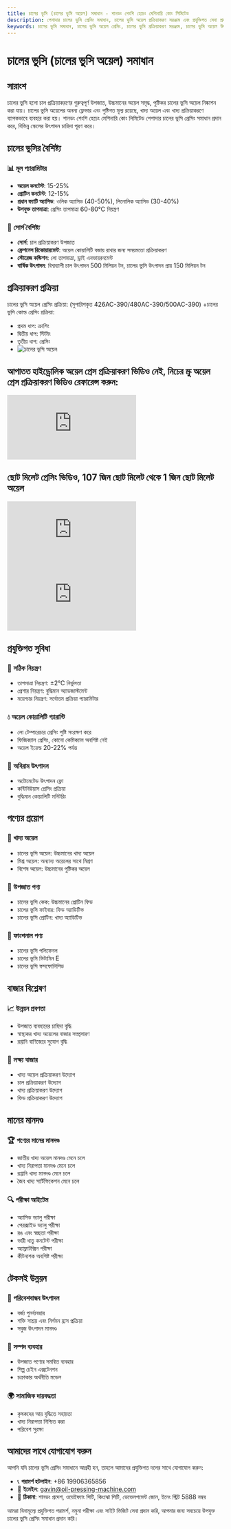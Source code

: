 ```yaml
---
title: চালের ভুসি (চালের ভুসি অয়েল) সমাধান - শানডং শেংশি হেচেং মেশিনারি কোং লিমিটেড
description: পেশাদার চালের ভুসি প্রেসিং সমাধান, চালের ভুসি অয়েল প্রক্রিয়াকরণ সরঞ্জাম এবং প্রযুক্তিগত সেবা প্রদান করে, অয়েল কনটেন্ট 15-25%, কোল্ড প্রেসিং প্রক্রিয়া ব্যবহার করে পুষ্টি সংরক্ষণ করে, বিভিন্ন স্কেলের উৎপাদন চাহিদা পূরণ করে।
keywords: চালের ভুসি সমাধান, চালের ভুসি অয়েল প্রেসিং, চালের ভুসি প্রক্রিয়াকরণ সরঞ্জাম, চালের ভুসি অয়েল উৎপাদন লাইন, চালের ভুসি অয়েল কোল্ড প্রেসিং প্রক্রিয়া, চালের ভুসি প্রেসিং মেশিন, চালের ভুসি অয়েল নিষ্কাশন, চালের ভুসি অয়েল প্রক্রিয়াকরণ, চালের ভুসি অয়েল প্রেসিং সরঞ্জাম, চালের ভুসি অয়েল উৎপাদন সরঞ্জাম
---
```


# চালের ভুসি (চালের ভুসি অয়েল) সমাধান

## সারাংশ

চালের ভুসি হলো চাল প্রক্রিয়াকরণের গুরুত্বপূর্ণ উপজাত, উচ্চমানের অয়েল সমৃদ্ধ, পুষ্টিকর চালের ভুসি অয়েল নিষ্কাশন করা যায়। চালের ভুসি অয়েলের অনন্য ফ্লেভার এবং পুষ্টিগত মূল্য রয়েছে, খাদ্য অয়েল এবং খাদ্য প্রক্রিয়াকরণে ব্যাপকভাবে ব্যবহার করা হয়। শানডং শেংশি হেচেং মেশিনারি কোং লিমিটেড পেশাদার চালের ভুসি প্রেসিং সমাধান প্রদান করে, বিভিন্ন স্কেলের উৎপাদন চাহিদা পূরণ করে।

## চালের ভুসির বৈশিষ্ট্য

### 📊 মূল প্যারামিটার
- **অয়েল কনটেন্ট**: 15-25%
- **প্রোটিন কনটেন্ট**: 12-15%
- **প্রধান ফ্যাটি অ্যাসিড**: ওলিক অ্যাসিড (40-50%), লিনোলিক অ্যাসিড (30-40%)
- **উপযুক্ত তাপমাত্রা**: প্রেসিং তাপমাত্রা 60-80℃ নিয়ন্ত্রণ

### 🌱 সোর্স বৈশিষ্ট্য
- **সোর্স**: চাল প্রক্রিয়াকরণ উপজাত
- **ফ্রেশনেস রিকোয়ারমেন্ট**: অয়েল কোয়ালিটি বজায় রাখার জন্য সময়মতো প্রক্রিয়াকরণ
- **স্টোরেজ কন্ডিশন**: লো তাপমাত্রা, ড্রাই এনভায়রনমেন্ট
- **বার্ষিক উৎপাদন**: বিশ্বব্যাপী চাল উৎপাদন 500 মিলিয়ন টন, চালের ভুসি উৎপাদন প্রায় 150 মিলিয়ন টন

## প্রক্রিয়াকরণ প্রক্রিয়া
চালের ভুসি অয়েল প্রেসিং প্রক্রিয়া: (সুপারিশকৃত 426AC-390/480AC-390/500AC-390)
 +চালের ভুসি কোল্ড প্রেসিং প্রক্রিয়া:
 + প্রথম ধাপ: ক্রাশিং
 + দ্বিতীয় ধাপ: স্টিমিং
 + তৃতীয় ধাপ: প্রেসিং
 + ![চালের ভুসি অয়েল](/images/糯米冷榨工艺_Cold-pressing%20process%20of%20glutinous%20rice_.png)

## আপাতত হাইড্রোলিক অয়েল প্রেস প্রক্রিয়াকরণ ভিডিও নেই, নিচের স্ক্রু অয়েল প্রেস প্রক্রিয়াকরণ ভিডিও রেফারেন্স করুন:

<div class="video-container">
  <iframe src="https://www.youtube.com/embed/AUK9h05fRZg" frameborder="0" allow="accelerometer; autoplay; clipboard-write; encrypted-media; gyroscope; picture-in-picture" allowfullscreen></iframe>
</div>

## ছোট মিলেট প্রেসিং ভিডিও, 107 জিন ছোট মিলেট থেকে 1 জিন ছোট মিলেট অয়েল

<div class="video-container">
  <iframe src="https://www.youtube.com/embed/aJ6codz9fao" frameborder="0" allow="accelerometer; autoplay; clipboard-write; encrypted-media; gyroscope; picture-in-picture" allowfullscreen></iframe>
</div>
<div class="video-container">
  <iframe src="https://www.youtube.com/embed/7pGqmfLwS1g" frameborder="0" allow="accelerometer; autoplay; clipboard-write; encrypted-media; gyroscope; picture-in-picture" allowfullscreen></iframe>
</div>

## প্রযুক্তিগত সুবিধা

### 🎯 সঠিক নিয়ন্ত্রণ
- তাপমাত্রা নিয়ন্ত্রণ: ±2℃ নির্ভুলতা
- প্রেশার নিয়ন্ত্রণ: বুদ্ধিমান অ্যাডজাস্টমেন্ট
- ময়েশ্চার নিয়ন্ত্রণ: সর্বোত্তম প্রক্রিয়া প্যারামিটার

### 💧 অয়েল কোয়ালিটি গ্যারান্টি
- লো টেম্পারেচার প্রেসিং পুষ্টি সংরক্ষণ করে
- ফিজিক্যাল প্রেসিং, কোনো কেমিক্যাল অবশিষ্ট নেই
- অয়েল ইয়েল্ড 20-22% পর্যন্ত

### 🔄 অবিরাম উৎপাদন
- অটোমেটেড উৎপাদন ফ্লো
- কন্টিনিউয়াস প্রেসিং প্রক্রিয়া
- বুদ্ধিমান কোয়ালিটি মনিটরিং

## পণ্যের প্রয়োগ

### 🍳 খাদ্য অয়েল
- চালের ভুসি অয়েল: উচ্চমানের খাদ্য অয়েল
- মিশ্র অয়েল: অন্যান্য অয়েলের সাথে মিশ্রণ
- বিশেষ অয়েল: উচ্চমানের পুষ্টিকর অয়েল

### 🥛 উপজাত পণ্য
- চালের ভুসি কেক: উচ্চমানের প্রোটিন ফিড
- চালের ভুসি ফাইবার: ফিড অ্যাডিটিভ
- চালের ভুসি প্রোটিন: খাদ্য অ্যাডিটিভ

### 💊 ফাংশনাল পণ্য
- চালের ভুসি পলিফেনল
- চালের ভুসি ভিটামিন E
- চালের ভুসি ফসফোলিপিড

## বাজার বিশ্লেষণ

### 📈 উন্নয়ন প্রবণতা
- উপজাত ব্যবহারের চাহিদা বৃদ্ধি
- স্বাস্থ্যকর খাদ্য অয়েলের বাজার সম্প্রসারণ
- রপ্তানি বাণিজ্যের সুযোগ বৃদ্ধি

### 🎯 লক্ষ্য বাজার
- খাদ্য অয়েল প্রক্রিয়াকরণ উদ্যোগ
- চাল প্রক্রিয়াকরণ উদ্যোগ
- খাদ্য প্রক্রিয়াকরণ উদ্যোগ
- ফিড প্রক্রিয়াকরণ উদ্যোগ

## মানের মানদণ্ড

### 🏆 পণ্যের মানের মানদণ্ড
- জাতীয় খাদ্য অয়েল মানদণ্ড মেনে চলে
- খাদ্য নিরাপত্তা মানদণ্ড মেনে চলে
- রপ্তানি খাদ্য মানদণ্ড মেনে চলে
- জৈব খাদ্য সার্টিফিকেশন মেনে চলে

### 🔍 পরীক্ষা আইটেম
- অ্যাসিড ভ্যালু পরীক্ষা
- পেরক্সাইড ভ্যালু পরীক্ষা
- রঙ এবং স্বচ্ছতা পরীক্ষা
- ভারী ধাতু কনটেন্ট পরীক্ষা
- অ্যাফ্লাটক্সিন পরীক্ষা
- কীটনাশক অবশিষ্ট পরীক্ষা

## টেকসই উন্নয়ন

### 🌱 পরিবেশবান্ধব উৎপাদন
- বর্জ্য পুনর্ব্যবহার
- শক্তি সাশ্রয় এবং নির্গমন হ্রাস প্রক্রিয়া
- সবুজ উৎপাদন মানদণ্ড

### 🔄 সম্পদ ব্যবহার
- উপজাত পণ্যের সমন্বিত ব্যবহার
- শিল্প চেইন এক্সটেনশন
- চক্রাকার অর্থনীতি মডেল

### 🌍 সামাজিক দায়বদ্ধতা
- কৃষকদের আয় বৃদ্ধিতে সহায়তা
- খাদ্য নিরাপত্তা নিশ্চিত করা
- পরিবেশ সুরক্ষা

## আমাদের সাথে যোগাযোগ করুন

আপনি যদি চালের ভুসি প্রেসিং সমাধানে আগ্রহী হন, তাহলে আমাদের প্রযুক্তিগত দলের সাথে যোগাযোগ করুন:

- 📞 **পরামর্শ হটলাইন**: +86 19906365856
- 📧 **ইমেইল**: gavin@oil-pressing-machine.com
- 📍 **ঠিকানা**: শানডং প্রদেশ, ওয়েইফ্যাং সিটি, কিংঝো সিটি, ডেভেলপমেন্ট জোন, ইনেং স্ট্রিট 5888 নম্বর

আমরা বিনামূল্যে প্রযুক্তিগত পরামর্শ, নমুনা পরীক্ষা এবং সাইট ভিজিট সেবা প্রদান করি, আপনার জন্য সবচেয়ে উপযুক্ত চালের ভুসি প্রেসিং সমাধান প্রদান করি।